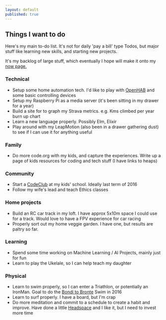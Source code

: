 ```yaml
---
layout: default
published: true
---
```


## Things I want to do

Here's my main to-do list. It's not for daily 'pay a bill' type Todos, but major stuff like learning new skills, and starting new projects.

It's my backlog of large stuff, which eventually I hope will make it onto my [now page.](/now)

### Technical

* Setup some home automation tech. I'd like to play with [OpenHAB](www.openhab.org) and some basic controlling devices
* Setup my Raspberry Pi as a media server (it's been sitting in my drawer for a year)
* Build a site for to graph my Strava metrics. e.g. Kms climbed per year burn up chart
* Learn a new language properly. Possibly Elm, Elixir
* Play around with my LeapMotion (also been in a drawer gathering dust) to see if I can use it for anything useful

### Family

* Do more code.org with my kids, and capture the experiences. Write up a page of kids resources for coding and tech stuff (I have links to heaps)

### Community

* Start a [CodeClub](http://www.codeclubau.org/) at my kids' school. Ideally last term of 2016
* Follow my wife's lead and teach Ethics classes

### Home projects

* Build an RC car track in my loft. I have approx 5x10m space I could use for a track. Would love to have a FPV experience for car racing
* Properly sort out my home veggie garden. I have one, but results are paltry so far.

### Learning

* Spend some time working on Machine Learning / AI Projects, mainly just for fun
* Learn to play the Ukelale, so I can help teach my daughter

### Physical

* Learn to swim properly, so I can enter a Triathlon, or potentially an IronMan. Goal to do the [Bondi to Bronte](http://www.bonditobronte.com.au/) Swim in 2016
* Learn to surf properly. I have a board, but I'm crap
* Do more meditation and commit to a schedule to create a habit and improve. Have done a little [Headspace](www.headspace.com) and I like it, but I need to invest more time

